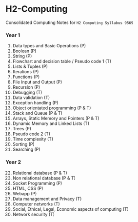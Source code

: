 # H2-Computing
Consolidated Computing Notes for ` H2 Computing Syllabus 9569 `

### Year 1

1. Data types and Basic Operations (P)
2. Boolean (P)
3. String (P)
4. Flowchart and decision table / Pseudo code 1 (T)
5. Lists & Tuples (P)
6. Iterations (P)
7. Functions (P)
8. File Input and Output (P)
9. Recursion (P)
10. Debugging (T)
11. Data validation (T)
12. Exception handling (P)
13. Object orientated programming (P & T)
14. Stack and Queue (P & T)
15. Arrays, Static Memory and Pointers (P & T)
16. Dynamic Memory and Linked Lists (T)
17. Trees (P)
18. Pseudo code 2 (T)
19. Time complexity (T)
20. Sorting (P)
21. Searching (P)

### Year 2

22. Relational database (P & T)
23. Non relational database (P & T)
24. Socket Programming (P)
25. HTML, CSS (P)
26. Webapp (P)
27. Data management and Privacy (T)
28. Computer networks (T)
29. Social, Ethical, Legal, Economic aspects of computing (T)
30. Network security (T)
